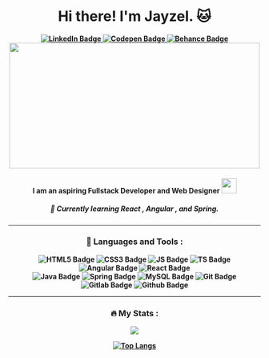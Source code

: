 <div id="header" align="center">
<!--  <img src="https://media4.giphy.com/media/3o85xyGspig9UUbHc4/giphy.gif?cid=790b7611e835d53430a0ab12e7884e5849c4b4070102651c&rid=giphy.gif&ct=g" width="150"> -->
 <div id="badges">
 <h1><b>Hi there! I'm Jayzel. 🐱<b></h1>
  <a href="your-linkedin-URL">
    <img src="https://img.shields.io/badge/LinkedIn-blue?style=for-the-badge&logo=linkedin&logoColor=white"  alt="LinkedIn Badge"/>
  </a>
  <a href="your-codepen-URL">
    <img src="https://img.shields.io/badge/Codepen-yellow?style=for-the-badge&logo=codepen&logoColor=white" alt="Codepen Badge"/>
  </a>
  <a href="your-tbehance-URL">
    <img src="https://img.shields.io/badge/Behance-gray?style=for-the-badge&logo=behance&logoColor=white" alt="Behance Badge"/>
  </a>
</div>
 
 <div align="center">
  
  <img src="https://64.media.tumblr.com/2aeb16c07c74d74e893287035fc30bb0/tumblr_pauzs2OHH01tes331o2_640.gifv" width="500" height="250"/>
</div>
 <h4>I am an aspiring Fullstack Developer and Web Designer <img src="https://media4.giphy.com/media/3o85xp1xCrNmTeKedi/giphy.gif?cid=ecf05e47b1uibra0hmm7fdme5l9penkhaqgwwi9xjygygea7&rid=giphy.gif&ct=g" width="30"></h4>

  <h5><i> 🌱 Currently learning React , Angular , and Spring. </i></h5>

<hr>

### <b>🔨 Languages and Tools <b> :

<div>
 <img src="https://img.shields.io/badge/HTML5-orange?style=for-the-badge&logo=html5&logoColor=white"  alt="HTML5 Badge"/>
 <img src="https://img.shields.io/badge/CSS3-blue?style=for-the-badge&logo=css3&logoColor=white"  alt="CSS3 Badge"/>
 <img src="https://img.shields.io/badge/Javascript-yellow?style=for-the-badge&logo=javascript&logoColor=white"  alt="JS Badge"/>
 <img src="https://img.shields.io/badge/Typescript-blue?style=for-the-badge&logo=typescript&logoColor=white"  alt="TS Badge"/>
 <img src="https://img.shields.io/badge/Angular-red?style=for-the-badge&logo=angular&logoColor=white"  alt="Angular Badge"/>
 <img src="https://img.shields.io/badge/React-blue?style=for-the-badge&logo=react&logoColor=white"  alt="React Badge"/>
 <br>
 <img src="https://img.shields.io/badge/Java-yellow?style=for-the-badge&logo=java8&logoColor=white"  alt="Java Badge"/>
 <img src="https://img.shields.io/badge/Spring-green?style=for-the-badge&logo=spring&logoColor=white"  alt="Spring Badge"/>
 <img src="https://img.shields.io/badge/MySQL-blue?style=for-the-badge&logo=spring&logoColor=white"  alt="MySQL Badge"/>
 <img src="https://img.shields.io/badge/Git-red?style=for-the-badge&logo=git&logoColor=white"  alt="Git Badge"/>
 <img src="https://img.shields.io/badge/Gitlab-orange?style=for-the-badge&logo=gitlab&logoColor=white"  alt="Gitlab Badge"/>
 <img src="https://img.shields.io/badge/Github-gray?style=for-the-badge&logo=github&logoColor=white"  alt="Github Badge"/>
 
 
<!--  <img src="https://raw.githubusercontent.com/devicons/devicon/1119b9f84c0290e0f0b38982099a2bd027a48bf1/icons/html5/html5-original-wordmark.svg" title="Flutter" alt="Flutter" width="40" height="40"/>&nbsp;
  <img src="https://raw.githubusercontent.com/devicons/devicon/1119b9f84c0290e0f0b38982099a2bd027a48bf1/icons/css3/css3-original-wordmark.svg"  title="CSS3" alt="CSS" width="40" height="40"/>&nbsp;
   <img src="https://upload.wikimedia.org/wikipedia/commons/9/99/Unofficial_JavaScript_logo_2.svg" title="Material UI" alt="Angular" width="35" height="40"/>&nbsp;
   <img src="https://raw.githubusercontent.com/devicons/devicon/1119b9f84c0290e0f0b38982099a2bd027a48bf1/icons/react/react-original-wordmark.svg" title="React" alt="React" width="40" height="40"/>&nbsp;
   <img src="https://upload.wikimedia.org/wikipedia/commons/c/cf/Angular_full_color_logo.svg" title="Material UI" alt="Angular" width="40" height="40"/>&nbsp;
  <img src="https://raw.githubusercontent.com/devicons/devicon/1119b9f84c0290e0f0b38982099a2bd027a48bf1/icons/java/java-original-wordmark.svg" title="Java" alt="Java" width="40" height="40"/>&nbsp;
  <img src="https://raw.githubusercontent.com/devicons/devicon/1119b9f84c0290e0f0b38982099a2bd027a48bf1/icons/spring/spring-original-wordmark.svg" title="Spring" alt="Spring" width="40" height="50"/>&nbsp;
  <img src="https://raw.githubusercontent.com/devicons/devicon/1119b9f84c0290e0f0b38982099a2bd027a48bf1/icons/mysql/mysql-original-wordmark.svg" title="MySQL"  alt="MySQL" width="40" height="50"/>&nbsp;
  <img src="https://raw.githubusercontent.com/devicons/devicon/1119b9f84c0290e0f0b38982099a2bd027a48bf1/icons/git/git-original-wordmark.svg" title="MySQL"  alt="MySQL" width="40" height="50"/>&nbsp;
   <img src="https://raw.githubusercontent.com/devicons/devicon/1119b9f84c0290e0f0b38982099a2bd027a48bf1/icons/gitlab/gitlab-original-wordmark.svg" title="MySQL"  alt="MySQL" width="40" height="50"/>&nbsp;
    <img src="https://raw.githubusercontent.com/devicons/devicon/1119b9f84c0290e0f0b38982099a2bd027a48bf1/icons/github/github-original-wordmark.svg" title="MySQL"  alt="MySQL" width="40" height="50"/>&nbsp; -->
</div>

<hr>

<!-- <img src="https://media3.giphy.com/media/cEnL5xAQZINAk/giphy.gif?cid=790b7611997884811f0413e34670af9057bf8829ee266b10&rid=giphy.gif&ct=g">

<img src="https://media0.giphy.com/media/CjgNRG8CufDwA83jB6/giphy.gif?cid=ecf05e47py7rs2jsnirqk4rvs4ppuyufjbzmhgye8jpji3y9&rid=giphy.gif&ct=g"> -->

### <b>🔥 My Stats : </b>

<a href="https://git.io/streak-stats"><img src="https://github-readme-streak-stats.herokuapp.com?user=jzlvibora&theme=tokyonight"/></a>

[![Top Langs](https://github-readme-stats.vercel.app/api/top-langs/?username=jzlvibora&layout=compact&theme=tokyonight)](https://github.com/jzlvibora/github-readme-stats)
</div>


